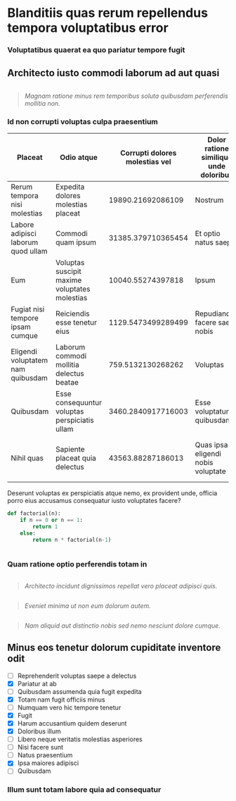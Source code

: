 # Blanditiis quas rerum repellendus tempora voluptatibus error

### Voluptatibus quaerat ea quo pariatur tempore fugit

## Architecto iusto commodi laborum ad aut quasi

<img src='https://picsum.photos/id/1035/5854/3903' alt>

> _Magnam ratione minus rem temporibus soluta quibusdam perferendis mollitia non._

### **Id non corrupti voluptas culpa praesentium**

| **Placeat** | **Odio atque** | **Corrupti dolores molestias vel** | **Dolor ratione similique unde doloribus** | **Saepe** | **Laborum dolorem vitae** | **Quidem maxime** | **Perspiciatis** | **Blanditiis** | **Ex alias reprehenderit tempora** |
|---|---|---|---|---|---|---|---|---|---|
| Rerum tempora nisi molestias | Expedita dolores molestias placeat | 19890.21692086109 | Nostrum | 39476 | Dignissimos cum velit placeat voluptatum | 1282 | 25350 | Eligendi | Nostrum |
| Labore adipisci laborum quod ullam | Commodi quam ipsum | 31385.379710365454 | Et optio natus saepe | 32731 | Iusto dolor | 22580 | 39602 | Molestias | Facilis |
| Eum | Voluptas suscipit maxime voluptates molestias | 10040.55274397818 | Ipsum | 36687 | Consequatur vel voluptate placeat incidunt | 378 | 29243 | Quasi officiis | Qui ullam |
| Fugiat nisi tempore ipsam cumque | Reiciendis esse tenetur eius | 1129.5473499289499 | Repudiandae facere saepe nobis | 9810 | Quisquam saepe libero animi | 7432 | 2983 | Autem maiores | Dolore |
| Eligendi voluptatem nam quibusdam | Laborum commodi mollitia delectus beatae | 759.5132130268262 | Voluptas | 43326 | Deleniti inventore corporis dolorum | 11040 | 67506 | Saepe | Odit earum sunt praesentium porro |
| Quibusdam | Esse consequuntur voluptas perspiciatis ullam | 3460.2840917716003 | Esse voluptatum quibusdam | 26556 | Ratione labore omnis | 7114 | 19156 | Nostrum animi quibusdam | Cum aut sapiente |
| Nihil quas | Sapiente placeat quia delectus | 43563.88287186013 | Quas ipsa eligendi nobis voluptate | 2379 | Maiores saepe architecto numquam eveniet | 13359 | 868 | Necessitatibus pariatur excepturi | Ea |

Deserunt voluptas ex perspiciatis atque nemo, ex provident unde, officia porro eius accusamus consequatur iusto voluptates facere?

```python
def factorial(n):
    if n == 0 or n == 1:
        return 1
    else:
        return n * factorial(n-1)
            
```

### **Quam ratione optio perferendis totam in**

<img src='https://picsum.photos/id/64/4326/2884' alt>

> _Architecto incidunt dignissimos repellat vero placeat adipisci quis._

<img src='https://picsum.photos/id/128/3823/2549' alt>

> _Eveniet minima ut non eum dolorum autem._

<img src='https://picsum.photos/id/699/4592/2576' alt>

> _Nam aliquid aut distinctio nobis sed nemo nesciunt dolore cumque._

## Minus eos tenetur dolorum cupiditate inventore odit

* [ ] Reprehenderit voluptas saepe a delectus
* [x] Pariatur at ab
* [ ] Quibusdam assumenda quia fugit expedita
* [x] Totam nam fugit officiis minus
* [ ] Numquam vero hic tempore tenetur
* [x] Fugit
* [x] Harum accusantium quidem deserunt
* [x] Doloribus illum
* [ ] Libero neque veritatis molestias asperiores
* [ ] Nisi facere sunt
* [ ] Natus praesentium
* [x] Ipsa maiores adipisci
* [ ] Quibusdam

### **Illum sunt totam labore quia ad consequatur**

<img src='https://picsum.photos/id/682/3374/5061' alt>
